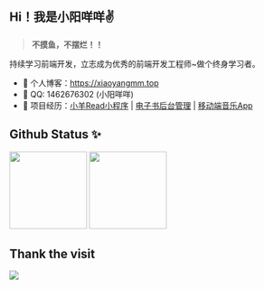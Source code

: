 
## Hi！我是小阳咩咩✌️ 


> **不摸鱼，不摆烂！！**

持续学习前端开发，立志成为优秀的前端开发工程师~做个终身学习者。

- 🏡 个人博客：https://xiaoyangmm.top
- 💬 QQ: 1462676302 (小阳咩咩)
- 🌱 项目经历：<a href="https://github.com/Lamb-xy/Mympvue-Read" target="_blank">小羊Read小程序</a> | <a href="https://github.com/Lamb-xy/admin-front-read" target="_blank">电子书后台管理</a> | <a href="https://github.com/Lamb-xy/vue-music" target="_blank">移动端音乐App</a>

## Github Status ✨

<img align="" height="137px" src="https://github-readme-stats.vercel.app/api?username=Lamb-xy&hide_title=true&hide_border=true&show_icons=true&include_all_commits=true&line_height=21&bg_color=0,EC6C6C,FFD479,FFFC79,73FA79&theme=graywhite&locale=cn" />
<img align="" height="137px" src="https://github-readme-stats.vercel.app/api/top-langs/?username=Lamb-xy&hide_title=true&hide_border=true&layout=compact&bg_color=0,73FA79,73FDFF,D783FF&theme=graywhite&locale=cn" />


## Thank the visit

![](http://profile-counter.glitch.me/Lamb-xy/count.svg)
